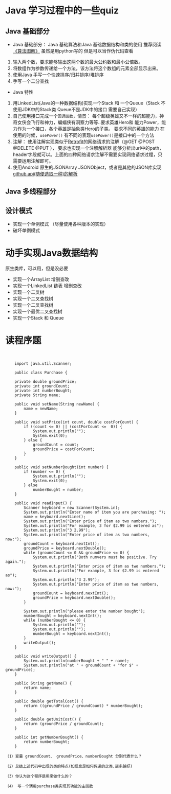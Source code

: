 # Java 学习过程中的一些quiz

## Java 基础部分

- Java 基础部分：
Java 基础算法和Java 基础数据结构和类的使用 推荐阅读[《算法图解》](https://book.douban.com/subject/26979890/) 虽然是用python写的 但是可以当作伪代码查看
1. 输入两个数，要求能够输出这两个数的最大公约数和最小公倍数。
2. 将数组作为参数传递给一个方法，该方法将这个数组的元素全部显示出来。
3. 使用Java 手写一个快速排序/归并排序/堆排序
4. 手写一个二分查找 
 

- Java 特性
1. 用LinkedList(Java的一种数据结构)实现一个Stack 和 一个Queue（Stack 不使用JDK中的Stack类 Queue不是JDK中的接口 需要自己实现）
2. 自己使用接口完成一个``回调函数``，情景： 每个超级英雄又不一样的超能力，神奇女侠会飞行和神力，蝙蝠侠有洞察力等等..要求英雄Hero和 能力Power，能力作为一个接口，各个英雄是抽象类Hero的子类。 要求不同的英雄的能力 在使用的时候，``usePower()`` 有不同的表现``usePower()``是接口中的一个方法
3. 注解： 使用注解实现类似于[Retrofit](https://square.github.io/retrofit/)的网络请求的注解（@GET @POST @DELETE @PUT ）， 要求也实现一个注解解析器 能够分析出url中的path，header字段就可以。上面的四种网络请求注解不需要实现网络请求过程，只需要运用注解即可。
4. 使用Android 原生的JSONArray JSONObject，或者是其他的JSON库实现[github api(随便选取一种)的解析](https://developer.github.com/v3/)

## Java 多线程部分  


## 设计模式
- 实现一个单例模式 （尽量使用各种版本的实现）
- 破坏单例模式


# 动手实现Java数据结构

原生类库，可以用，但是没必要
- 实现一个ArrayList 增删查改
- 实现一个LinkedList 链表 增删查改
- 实现一个二叉树 
- 实现一个二叉查找树
- 实现一个二叉查找树
- 实现一个最优二叉查找树
- 实现一个Stack 和 Queue 
 

# 读程序题

```


    import java.util.Scanner;

    public class Purchase {

    private double groundPrice;
    private int groundCount;
    private int numberBought;
    private String name;

    public void setName(String newName) {
        name = newName;
    }

    public void setPrice(int count, double costForCount) {
        if ((count <= 0) || (costForCount <=  0)) {
            System.out.println("");
            System.exit(0);
        } else {
            groundCount = count;
            groundPrice = costForCount;
        }
    }

    public void setNumberBought(int number) {
        if (number <= 0) {
            System.out.println("");
            System.exit(0);
        } else
            numberBought = number;
    }

    public void readInput() {
        Scanner keyboard = new Scanner(System.in);
        System.out.println("Enter name of item you are purchasing: ");
        name = keyboard.nextLine();
        System.out.println("Enter price of item as two numbers.");
        System.out.println("For example, 3 for $2.99 is entered as");
        System.out.println("3 2.99");
        System.out.println("Enter price of item as two numbers, now:");
        groundCount = keyboard.nextInt();
        groundPrice = keyboard.nextDouble();
        while (groundCount <= 0 && groundPrice <= 0) {
            System.out.println("Both numvers must be positive. Try again.");
            System.out.println("Enter price of item as two numbers.");
            System.out.println("For example, 3 for $2.99 is entered as");
            System.out.println("3 2.99");
            System.out.println("Enter price of item as two numbers, now:");
            groundCount = keyboard.nextInt();
            groundPrice = keyboard.nextDouble();
        }

        System.out.println("please enter the number bought");
        numberBought = keyboard.nextInt();
        while (numberBought <= 0) {
            System.out.println("");
            System.out.println("");
            numberBought = keyboard.nextInt();
        }
        writeOutput();
    }

    public void writeOutput() {
        System.out.println(numberBought + " " + name);
        System.out.println("at " + groundCount + "for $" + groundPrice);
    }

    public String getName() {
        return name;
    }

    public double getTotalCost() {
        return ((groundPrice / groundCount) * numberBought);
    }

    public double getUnitCost() {
        return (groundPrice / groundCount);
    }

    public int getNumberBought() {
        return numberBought;
    }

（1）变量 groundCount、 groundPrice、numberBought 分别代表什么？

（2）总结上述代码中出现的类的特点(如信息是如何传递的之类,越多越好)

（3）你认为这个程序是用来做什么的？

（4） 写一个调用purchase类实现其功能的主函数

```
